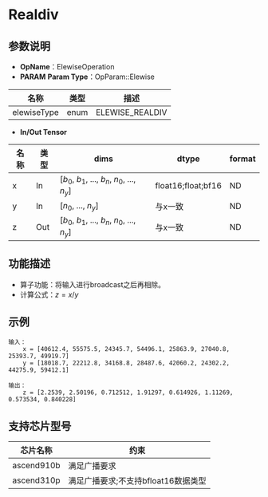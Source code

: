 # Realdiv

## 参数说明

- **OpName**：ElewiseOperation
- **PARAM**
  **Param Type**：OpParam::Elewise

| 名称        | 类型 | 描述            |
| ----------- | ---- | --------------- |
| elewiseType | enum | ELEWISE_REALDIV |

- **In/Out Tensor**

| 名称 | 类型 | dims                                                     | dtype              | format |
| ---- | ---- | -------------------------------------------------------- | ------------------ | ------ |
| x    | In   | [$b_0$, $b_1$, ..., $b_n$, $n _0$, ..., $n_y$] | float16;float;bf16 | ND     |
| y    | In   | [$n_0$, ..., $n_y$]                                  | 与x一致            | ND     |
| z    | Out  | [$b_0$, $b_1$, ..., $b_n$, $n_0$, ..., $n_y$]  | 与x一致            | ND     |

## 功能描述

- 算子功能：将输入进行broadcast之后再相除。
- 计算公式：$z=x/y$

## 示例

```
输入：
    x = [40612.4, 55575.5, 24345.7, 54496.1, 25863.9, 27040.8, 25393.7, 49919.7]
    y = [18018.7, 22212.8, 34168.8, 28487.6, 42060.2, 24302.2, 44275.9, 59412.1]

输出：
    z = [2.2539, 2.50196, 0.712512, 1.91297, 0.614926, 1.11269, 0.573534, 0.840228]
```

## 支持芯片型号

| 芯片名称   | 约束                                |
| ---------- | ----------------------------------- |
| ascend910b | 满足广播要求                        |
| ascend310p | 满足广播要求;不支持bfloat16数据类型 |
